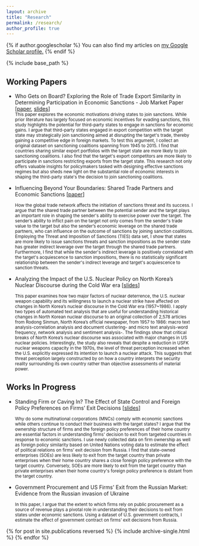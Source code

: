 ```yaml
---
layout: archive
title: "Research"
permalink: /research/
author_profile: true
---
```


{% if author.googlescholar %}
  You can also find my articles on <u><a href="{{author.googlescholar}}">my Google Scholar profile</a>.</u>
{% endif %}

{% include base_path %}
<h2>Working Papers</h2> 


<ul>
<li>Who Gets on Board? Exploring the Role of Trade Export Similarity in Determining Participation in Economic Sanctions - Job Market Paper [<a href="https://drive.google.com/file/d/1mpxQd_UWl55UzKtzsc89jLyVf1ty9EF6/preview">paper</a>, <a href="https://drive.google.com/file/d/1VQ1vC0HL5T8FK4SyAepXqi3e9e9ZyJEj/preview">slides</a>] </li>
<small> This paper explores the economic motivations driving states to join sanctions. While prior literature has largely focused on economic incentives for evading sanctions, this study highlights the potential for third-party states to engage in sanctions for economic gains. I argue that third-party states engaged in export competition with the target state may strategically join sanctioning aimed at disrupting the target's trade, thereby gaining a competitive edge in foreign markets. To test this argument, I collect an original dataset on sanctioning coalitions spanning from 1945 to 2015. I find that countries sharing similar export portfolios with the target state are more likely to join sanctioning coalitions. I also find that the target's export competitors are more likely to participate in sanctions restricting exports from the target state. This research not only offers valuable insights for policymakers tasked with designing effective sanctions regimes but also sheds new light on the substantial role of economic interests in shaping the third-party state's the decision to join sanctioning coalitions. </small>
</ul>

<ul>
<li>Influencing Beyond Your Boundaries: Shared Trade Partners and Economic Sanctions [<a href="https://drive.google.com/file/d/12-ksTmFPiWjg9MoajdUKwXARulAzlsgN/preview">paper</a>] </li>
  
<small> How the global trade network affects the initiation of sanctions threat and its success. I argue that the shared trade partner between the potential sender and the target plays an important role in shaping the sender's ability to exercise power over the target. The sender’s ability to inflict pain on the target not only comes from the sender's trade value to the target but also the sender’s economic leverage on the shared trade partners, who can influence on the outcome of sanctions by joining sanction coalitions. Employing the Threat and Imposition of Sanctions (TIES) data set, I show that states are more likely to issue sanctions threats and sanction impositions as the sender state has greater indirect leverage over the target through the shared trade partners. Furthermore, I find that while the sender's indirect leverage is positively correlated with the target's acquiescence to sanction impositions, there is no statistically significant relationship between the sender's indirect leverage and target's acquiescence to sanction threats.</small>
</ul>


<ul>
<li> Analyzing the Impact of the U.S. Nuclear Policy on North Korea’s Nuclear Discourse during the Cold War era [<a href="https://drive.google.com/file/d/18IHjOlpeKypDb8MqF2KarADwaw-UGkm5/preview">slides</a>] </li>

<small>   This paper examines how two major factors of nuclear deterrence, the U.S. nuclear weapon capability and its willingness to launch a nuclear strike have affected on changes in North Korea’s nuclear discourse in the Cold War era (1957~1986). I apply two types of automated text analysis that are useful for understanding historical changes in North Korean nuclear discourse to an original collection of 2,578 articles from Rodong Sinmun, North Korea’s official newspaper, from 1957 to 1986: macro text analysis-correlation analysis and document clustering- and micro text analysis-word frequency, network analysis and sentiment analysis-. The findings show that critical breaks of North Korea’s nuclear discourse was associated with major changes in US nuclear policies. Interestingly, the study also reveals that despite a reduction in USFK nuclear weapons capacity in the 1970s, the level of threat perception increased when the U.S. explicitly expressed its intention to launch a nuclear attack. This suggests that threat perception largely constructed by on how a country interprets the security reality surrounding its own country rather than objective assessments of material power. </small>
</ul>



<p></p>

<h2> Works In Progress </h2> 
<ul>
<li> Standing Firm or Caving In? The Effect of State Control and Foreign Policy Preferences on Firms’ Exit Decisions [<a href="https://drive.google.com/file/d/1xOYZRaVjrt_7kwlK-Z5ZLVQbAfhd_M8n/preview">slides</a>]
  
 </li>

<small> Why do some multinational corporations (MNCs) comply with economic sanctions while others continue to conduct their business with the target states? I argue that the ownership structure of firms and the foreign policy preferences of their home country are essential factors in understanding firms' decision to exit from targeted countries in response to economic sanctions. I use newly collected data on firm ownership as well as foreign policy similarity based on United Nations voting data to estimate the effect of political relations on firms’ exit decision from Russia. I find that state-owned enterprises (SOEs) are less likely to exit from the target country than private enterprises when their home country shares a close foreign policy preference with the target country. Conversely, SOEs are more likely to exit from the target country than private enterprises when their home country's foreign policy preference is distant from the target country.</small>
</ul>

<ul>
<li> Government Procurement and US Firms' Exit from the Russian Market: Evidence from the Russian invasion of Ukraine
 </li>

<small> In this paper, I argue that the extent to which firms rely on public procurement as a source of revenue plays a pivotal role in understanding their decisions to exit from states under economic sanctions. Using a dataset of U.S. government contracts, I estimate the effect of government contract on firms’ exit decisions from Russia.</small>

</ul>




{% for post in site.publications reversed %}
  {% include archive-single.html %}
{% endfor %}
